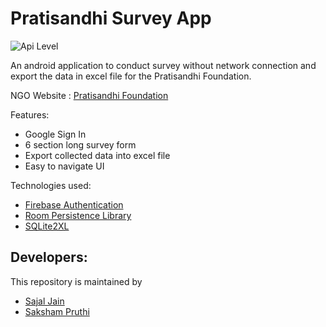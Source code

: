 # **Pratisandhi Survey App**

![Api Level](https://img.shields.io/badge/Min%20API%20Level-24-important)

An android application to conduct survey without network connection and export the data in excel file for the Pratisandhi Foundation.

NGO Website : [Pratisandhi Foundation](http://www.pratisandhi.com/)

Features:
* Google Sign In
* 6 section long survey form
* Export collected data into excel file
* Easy to navigate UI


Technologies used:
* [Firebase Authentication](https://firebase.google.com/docs/auth/android/google-signin?authuser=0)
* [Room Persistence Library](https://developer.android.com/jetpack/androidx/releases/room)
* [SQLite2XL](sakshampruthi/Pratisandhi-Survey)

## Developers:

This repository is maintained by 
 * [Sajal Jain](https://github.com/sjain30)
 * [Saksham Pruthi](https://github.com/sakshampruthi)
